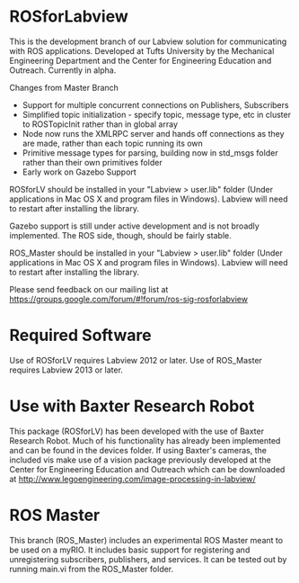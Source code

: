 ROSforLabview
=============

This is the development branch of our Labview solution for communicating with ROS applications. Developed at Tufts University by the Mechanical Engineering Department and the Center for Engineering Education and Outreach. Currently in alpha.

Changes from Master Branch
  - Support for multiple concurrent connections on Publishers, Subscribers
  - Simplified topic initialization - specify topic, message type, etc in cluster to ROSTopicInit rather than in global   array
  - Node now runs the XMLRPC server and hands off connections as they are made, rather than each topic running its own
  - Primitive message types for parsing, building now in std_msgs folder rather than their own primitives folder
  - Early work on Gazebo Support

ROSforLV should be installed in your "Labview > user.lib" folder (Under applications in Mac OS X and program files in Windows). Labview will need to restart after installing the library.

Gazebo support is still under active development and is not broadly implemented.  The ROS side, though, should be fairly stable.

ROS_Master should be installed in your "Labview > user.lib" folder (Under applications in Mac OS X and program files in Windows). Labview will need to restart after installing the library.

Please send feedback on our mailing list at https://groups.google.com/forum/#!forum/ros-sig-rosforlabview
<!---

REQUIRED EXTERNAL PACKAGES
==========================
Use of this package requires the installation of the OpenG MD5 Library, which can be installed through the VI Package Manager ( http://jki.net/vipm )
-->

Required Software
=================
Use of ROSforLV requires Labview 2012 or later.
Use of ROS_Master requires Labview 2013 or later.

Use with Baxter Research Robot
==============================
This package (ROSforLV) has been developed with the use of Baxter Research Robot. Much of his functionality has already been implemented and can be found in the devices folder. If using Baxter's cameras, the included vis make use of a vision package previously developed at the Center for Engineering Education and Outreach which can be downloaded at http://www.legoengineering.com/image-processing-in-labview/

ROS Master
==========
This branch (ROS_Master) includes an experimental ROS Master meant to be used on a myRIO. It includes basic support for registering and unregistering subscribers, publishers, and services. It can be tested out by running main.vi from the ROS_Master folder. 
